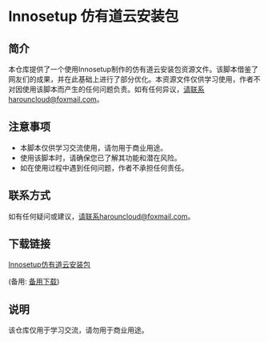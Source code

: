 # Innosetup 仿有道云安装包

## 简介

本仓库提供了一个使用Innosetup制作的仿有道云安装包资源文件。该脚本借鉴了网友们的成果，并在此基础上进行了部分优化。本资源文件仅供学习使用，作者不对因使用该脚本而产生的任何问题负责。如有任何异议，请联系harouncloud@foxmail.com。

## 注意事项

- 本脚本仅供学习交流使用，请勿用于商业用途。
- 使用该脚本时，请确保您已了解其功能和潜在风险。
- 如在使用过程中遇到任何问题，作者不承担任何责任。

## 联系方式

如有任何疑问或建议，请联系harouncloud@foxmail.com。

## 下载链接
[Innosetup仿有道云安装包](https://pan.quark.cn/s/1767ce2e1ced) 

(备用: [备用下载](https://pan.baidu.com/s/18Edeu1cRnaym1E1zpzzAog?pwd=1234))

## 说明

该仓库仅用于学习交流，请勿用于商业用途。
